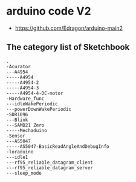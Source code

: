 
# arduino code V2

- https://github.com/Edragon/arduino-main2


## The category list of Sketchbook

    .
    -Acurator
    ---A4954
    -----A4954
    -----A4954-2
    -----A4954-3
    -----A4954-4-DC-motor
    -Hardware_func
    ---idleWakePeriodic
    ---powerDownWakePeriodic
    -SDR1096
    ---Blink
    ---SAMD21 Zero
    -----Mechaduino
    -Sensor
    ---AS5047
    -----AS5047-BasicReadAngleAndDebugInfo
    -loraduino
    ---idle1
    ---rf95_reliable_datagram_client
    ---rf95_reliable_datagram_server
    ---sleep_mode

